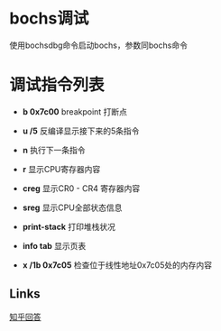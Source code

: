 # bochs调试

使用bochsdbg命令启动bochs，参数同bochs命令

# 调试指令列表

- **b 0x7c00** breakpoint  打断点
- **u /5**  反编译显示接下来的5条指令
- **n** 执行下一条指令
- **r**  显示CPU寄存器内容
- **creg** 显示CR0 - CR4 寄存器内容
- **sreg**  显示CPU全部状态信息
- **print-stack**  打印堆栈状况

- **info tab** 显示页表

- **x /1b  0x7c05**  检查位于线性地址0x7c05处的内存内容

  

## Links

[知乎回答](https://zhuanlan.zhihu.com/p/59980855)